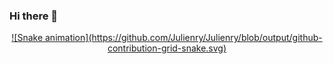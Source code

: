 ### Hi there 👋


<div>
  <a href="https://github.com/Julienry">
  

  
</div>
  
<div  align="center">
  ![Snake animation](https://github.com/Julienry/Julienry/blob/output/github-contribution-grid-snake.svg)
</div>
  
<!--
**Julienry/Julienry** is a ✨ _special_ ✨ repository because its `README.md` (this file) appears on your GitHub profile.

Here are some ideas to get you started:

- 🔭 I’m currently working on ...
- 🌱 I’m currently learning ...
- 👯 I’m looking to collaborate on ...
- 🤔 I’m looking for help with ...
- 💬 Ask me about ...
- 📫 How to reach me: ...
- 😄 Pronouns: ...
- ⚡ Fun fact: ...
-->

